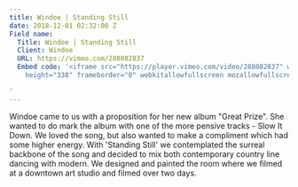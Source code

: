 ```yaml
---
title: Windoe | Standing Still
date: 2018-12-01 02:32:00 Z
Field name:
  Title: Windoe | Standing Still
  Client: Windoe
  URL: https://vimeo.com/288082837
  Embed code: '<iframe src="https://player.vimeo.com/video/288082837" width="640"
    height="338" frameborder="0" webkitallowfullscreen mozallowfullscreen allowfullscreen></iframe>

'
---
```


Windoe came to us with a proposition for her new album "Great Prize". She wanted to do mark the album with one of the more pensive tracks - Slow It Down. We loved the song, but also wanted to make a compliment which had some higher energy. With 'Standing Still' we contemplated the surreal backbone of the song and decided to mix both contemporary country line dancing with modern. We designed and painted the room where we filmed at a downtown art studio and filmed over two days. 